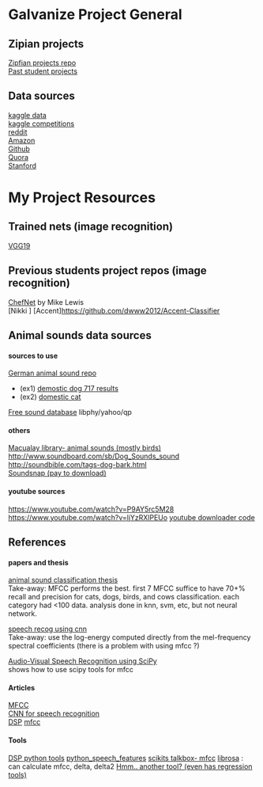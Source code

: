 # Galvanize Project General
## Zipian projects  
[Zipfian projects repo](https://github.com/zipfian/project-proposals)  
[Past student projects](https://github.com/zipfian/project-proposals/blob/master/past_student_projects.md)

## Data sources  
[kaggle data](www.kaggle.com/datasets)  
[kaggle competitions](www.kaggle.com/competitions)  
[reddit](www.reddit.com/r/bigquery/wiki/datasets)      
[Amazon](aws.amazon.com/public-data-sets/)  
[Github](github.com/caesar0301/awesome-public-datasets)  
[Quora](www.quora.com/Where-can-I-find-large-datasets-open-to-the-public)  
[Stanford](snap.stanford.edu/data/)

# My Project Resources
## Trained nets (image recognition)
[VGG19](https://gist.github.com/baraldilorenzo/8d096f48a1be4a2d660d)

## Previous students project repos (image recognition)
[ChefNet](https://github.com/Mikelew88/ChefNet)  by Mike Lewis  
[Nikki ]
[Accent]https://github.com/dwww2012/Accent-Classifier

## Animal sounds data sources

#### sources to use
[German animal sound repo](http://www.tierstimmenarchiv.de/webinterface/contents/treebrowser.php)
- (ex1) [demostic dog 717 results](http://www.tierstimmenarchiv.de/webinterface/contents/querytext.php?mode=clearresults&querytext_1=Canis%20lupus%20f.%20familiaris&queryfield_1=species&querytype_1=matches&fields=1&startvalue=1)
- (ex2) [domestic cat](http://www.tierstimmenarchiv.de/webinterface/contents/querytext.php?mode=clearresults&querytext_1=Felis%20silvestris%20f.%20domestica&queryfield_1=species&querytype_1=matches&fields=1&startvalue=1)

[Free sound database](https://www.freesound.org)
libphy/yahoo/qp

#### others
[Macualay library- animal sounds (mostly birds)](http://macaulaylibrary.org/search-help)  
http://www.soundboard.com/sb/Dog_Sounds_sound  
http://soundbible.com/tags-dog-bark.html  
[Soundsnap (pay to download)](http://www.soundsnap.com/tags/barking)   

#### youtube sources
https://www.youtube.com/watch?v=P9AY5rc5M28
https://www.youtube.com/watch?v=ljYzRXlPEUo
[youtube downloader code](https://github.com/nficano/pytube)


## References
#### papers and thesis
[animal sound classification thesis](https://www.ims.tuwien.ac.at/publications/tr-1882-038.pdf)    
Take-away: MFCC performs the best. first 7 MFCC suffice to have 70+% recall and precision for cats, dogs, birds, and cows classification. each category had <100 data. analysis done in knn, svm, etc, but not neural network.  

[speech recog using cnn](https://www.microsoft.com/en-us/research/wp-content/uploads/2016/02/CNN_ASLPTrans2-14.pdf)  
Take-away: use the log-energy computed directly from the mel-frequency spectral coefficients (there is a problem with using mfcc ?)  

[Audio-Visual Speech Recognition using SciPy](http://conference.scipy.org/proceedings/scipy2010/pdfs/reikeras.pdf)  
shows how to use scipy tools for mfcc  

#### Articles
[MFCC](http://recognize-speech.com/feature-extraction/mfcc#[object%20HTMLHeadingElement])    
[CNN for speech recognition](http://recognize-speech.com/acoustic-model/knn/comparing-different-architectures/convolutional-neural-networks-cnns#[object%20HTMLHeadingElement])    
[DSP](http://greenteapress.com/thinkdsp/html/index.html)
[mfcc](http://practicalcryptography.com/miscellaneous/machine-learning/guide-mel-frequency-cepstral-coefficients-mfccs/) 

#### Tools
[DSP python tools](https://github.com/AllenDowney/ThinkDSP)
[python_speech_features](https://github.com/jameslyons/python_speech_features)
[scikits talkbox- mfcc](https://github.com/cournape/talkbox/blob/master/scikits/talkbox/features/mfcc.py)
[librosa](https://github.com/librosa/librosa) :  can calculate mfcc, delta, delta2
[Hmm.. another tool? (even has regression tools)](http://journals.plos.org/plosone/article/asset?id=10.1371/journal.pone.0144610.PDF)
